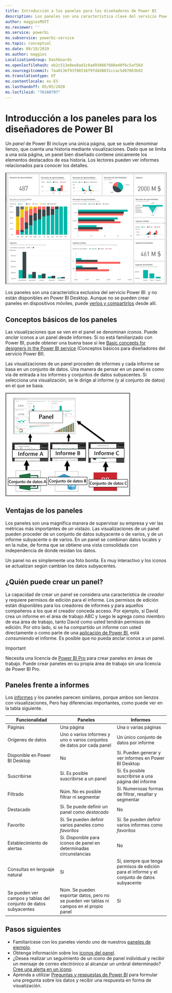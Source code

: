 ```yaml
---
title: Introducción a los paneles para los diseñadores de Power BI
description: Los paneles son una característica clave del servicio Power BI. Incluyen una única página, que se suele denominar lienzo, que cuenta una historia mediante visualizaciones.
author: maggiesMSFT
ms.reviewer: ''
ms.service: powerbi
ms.subservice: powerbi-service
ms.topic: conceptual
ms.date: 09/19/2019
ms.author: maggies
LocalizationGroup: Dashboards
ms.openlocfilehash: eb2c513e8ee8ad1c8ad93866f688e40f6c5af56d
ms.sourcegitcommit: 7aa0136f93f88516f97ddd8031ccac5d07863b92
ms.translationtype: HT
ms.contentlocale: es-ES
ms.lasthandoff: 05/05/2020
ms.locfileid: "76160797"
---
```

# <a name="introduction-to-dashboards-for-power-bi-designers"></a>Introducción a los paneles para los diseñadores de Power BI

Un *panel* de Power BI incluye una única página, que se suele denominar lienzo, que cuenta una historia mediante visualizaciones. Dado que se limita a una sola página, un panel bien diseñado contiene únicamente los elementos destacados de esa historia. Los lectores pueden ver informes relacionados para conocer los detalles.

![panel](media/service-dashboards/power-bi-dashboard2.png)

Los paneles son una característica exclusiva del servicio Power BI. y no están disponibles en Power BI Desktop. Aunque no se pueden crear paneles en dispositivos móviles, puede [verlos y compartirlos](mobile-apps-view-dashboard.md) desde allí.

## <a name="dashboard-basics"></a>Conceptos básicos de los paneles 

Las visualizaciones que se ven en el panel se denominan *iconos*. Puede *anclar* iconos a un panel desde informes. Si no está familiarizado con Power BI, puede obtener una buena base si lee [Basic concepts for designers in the Power BI service](service-basic-concepts.md) (Conceptos básicos para diseñadores del servicio Power BI).

Las visualizaciones de un panel proceden de informes y cada informe se basa en un conjunto de datos. Una manera de pensar en un panel es como vía de entrada a los informes y conjuntos de datos subyacentes. Si selecciona una visualización, se le dirige al informe (y al conjunto de datos) en el que se basa.

![Diagrama que muestra la relación entre paneles, informes y conjuntos de datos](media/service-dashboards/power-bi-diagram.png)

## <a name="advantages-of-dashboards"></a>Ventajas de los paneles
Los paneles son una magnífica manera de supervisar su empresa y ver las métricas más importantes de un vistazo. Las visualizaciones de un panel pueden proceder de un conjunto de datos subyacente o de varios, y de un informe subyacente o de varios. En un panel se combinan datos locales y en la nube, de forma que se obtiene una vista consolidada con independencia de donde residan los datos.

Un panel no es simplemente una foto bonita. Es muy interactivo y los iconos se actualizan según cambian los datos subyacentes.

## <a name="who-can-create-a-dashboard"></a>¿Quién puede crear un panel?
La capacidad de crear un panel se considera una característica de *creador* y requiere permisos de edición para el informe. Los permisos de edición están disponibles para los creadores de informes y para aquellos compañeros a los que el creador conceda acceso. Por ejemplo, si David crea un informe en el área de trabajo ABC y luego le agrega como miembro de esa área de trabajo, tanto David como usted tendrán permisos de edición. Por otro lado, si se ha compartido un informe con usted directamente o como parte de una [aplicación de Power BI](service-create-distribute-apps.md), está *consumiendo* el informe. Es posible que no pueda anclar iconos a un panel. 

> [!IMPORTANT]
> Necesita una licencia de [Power BI Pro](service-free-vs-pro.md) para crear paneles en áreas de trabajo. Puede crear paneles en su propia área de trabajo sin una licencia de Power BI Pro.


## <a name="dashboards-versus-reports"></a>Paneles frente a informes
Los [informes](service-reports.md) y los paneles parecen similares, porque ambos son lienzos con visualizaciones, Pero hay diferencias importantes, como puede ver en la tabla siguiente.

| **Funcionalidad** | **Paneles** | **Informes** |
| --- | --- | --- |
| Páginas |Una página |Una o varias páginas |
| Orígenes de datos |Uno o varios informes y uno o varios conjuntos de datos por cada panel |Un único conjunto de datos por informe |
| Disponible en Power BI Desktop |No | Sí. Pueden generar y ver informes en Power BI Desktop |
| Suscribirse |Sí. Es posible suscribirse a un panel |Sí. Es posible suscribirse a una página del informe |
| Filtrado |Núm. No es posible filtrar ni segmentar |Sí. Numerosas formas de filtrar, resaltar y segmentar |
| Destacado |Sí. Se puede definir un panel como *destacado* |No |
| Favorito | Sí. Se pueden definir varios paneles como *favoritos* | Sí. Se pueden definir varios informes como *favoritos*
| Establecimiento de alertas |Sí. Disponible para iconos de panel en determinadas circunstancias |No |
| Consultas en lenguaje natural |Sí | Sí, siempre que tenga permisos de edición para el informe y el conjunto de datos subyacente |
| Se pueden ver campos y tablas del conjunto de datos subyacentes |Núm. Se pueden exportar datos, pero no se pueden ver tablas ni campos en el propio panel |Sí |


## <a name="next-steps"></a>Pasos siguientes
* Familiarícese con los paneles viendo uno de nuestros [paneles de ejemplo](sample-tutorial-connect-to-the-samples.md).
* Obtenga información sobre los [iconos del panel](service-dashboard-tiles.md).
* ¿Desea realizar un seguimiento de un icono de panel individual y recibir un mensaje de correo electrónico al alcanzar un umbral determinado? [Cree una alerta en un icono](service-set-data-alerts.md).
* Aprenda a utilizar [Preguntas y respuestas de Power BI](power-bi-tutorial-q-and-a.md) para formular una pregunta sobre los datos y recibir una respuesta en forma de visualización.
